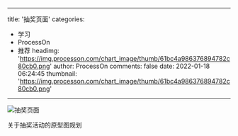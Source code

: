 
---
title: '抽奖页面'
categories: 
 - 学习
 - ProcessOn
 - 推荐
headimg: 'https://img.processon.com/chart_image/thumb/61bc4a986376894782c80cb0.png'
author: ProcessOn
comments: false
date: 2022-01-18 06:24:45
thumbnail: 'https://img.processon.com/chart_image/thumb/61bc4a986376894782c80cb0.png'
---

<div>   
<img class="thumb" alt="抽奖页面" src="https://img.processon.com/chart_image/thumb/61bc4a986376894782c80cb0.png" referrerpolicy="no-referrer">
<p>关于抽奖活动的原型图规划</p>  
</div>
            